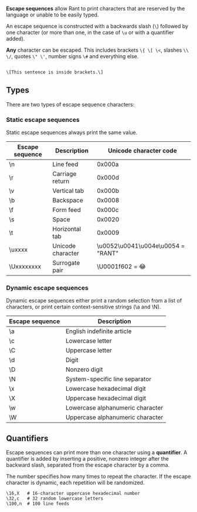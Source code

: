 **Escape sequences** allow Rant to print characters that are reserved by the language or unable to be easily typed.

An escape sequence is constructed with a backwards slash (`\`) followed by one character (or more than one, in the case of `\u` or with a quantifier added).

**Any** character can be escaped.
This includes brackets `\{ \[ \<`, slashes `\\ \/`, quotes `\" \'`, number signs `\#` and everything else. 

```rant

\[This sentence is inside brackets.\]

```

## Types

There are two types of escape sequence characters:

### Static escape sequences

Static escape sequences always print the same value.

|Escape sequence|Description|Unicode character code|
|----|----|----|
|\n|Line feed|0x000a|
|\r|Carriage return|0x000d|
|\v|Vertical tab|0x000b|
|\b|Backspace|0x0008|
|\f|Form feed|0x000c|
|\s|Space|0x0020|
|\t|Horizontal tab|0x0009|
|\uxxxx|Unicode character|\u0052\u0041\u004e\u0054 = "RANT"|
|\Uxxxxxxxx|Surrogate pair|\U0001f602 = &#128514;|

### Dynamic escape sequences

Dynamic escape sequences either print a random selection from a list of characters,
or print certain context-sensitive strings (\a and \N).

|Escape sequence|Description|
|-----|-----|
|\a|English indefinite article|
|\c|Lowercase letter|
|\C|Uppercase letter|
|\d|Digit|
|\D|Nonzero digit|
|\N|System-specific line separator|
|\x|Lowercase hexadecimal digit|
|\X|Uppercase hexadecimal digit|
|\w|Lowercase alphanumeric character|
|\W|Uppercase alphanumeric character|

## Quantifiers

Escape sequences can print more than one character using a **quantifier**.
A quantifier is added by inserting a positive, nonzero integer after the backward slash, separated from the escape character by a comma.

The number specifies how many times to repeat the character. If the escape character is dynamic, each repetition will be randomized.

```
\16,X   # 16-character uppercase hexadecimal number
\32,c   # 32 random lowercase letters
\100,n  # 100 line feeds
```